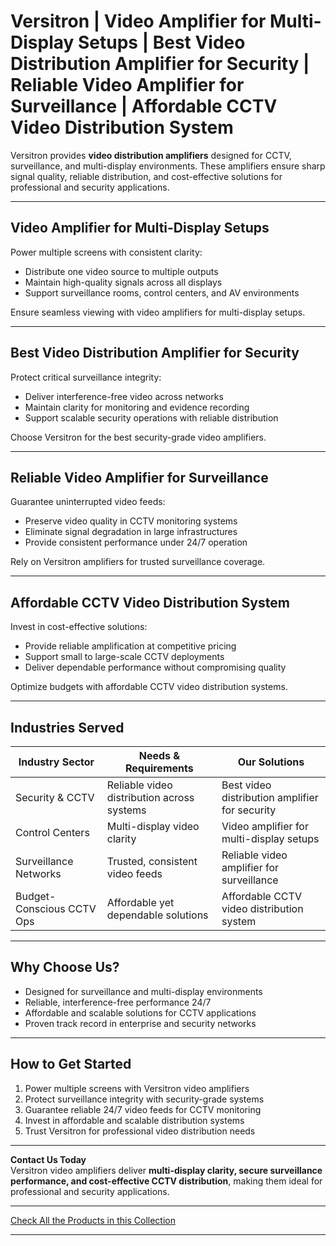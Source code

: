 # Versitron | Video Amplifier for Multi-Display Setups | Best Video Distribution Amplifier for Security | Reliable Video Amplifier for Surveillance | Affordable CCTV Video Distribution System

Versitron provides **video distribution amplifiers** designed for CCTV, surveillance, and multi-display environments. These amplifiers ensure sharp signal quality, reliable distribution, and cost-effective solutions for professional and security applications.

---

## Video Amplifier for Multi-Display Setups

Power multiple screens with consistent clarity:  

- Distribute one video source to multiple outputs  
- Maintain high-quality signals across all displays  
- Support surveillance rooms, control centers, and AV environments  

Ensure seamless viewing with video amplifiers for multi-display setups.

---

## Best Video Distribution Amplifier for Security

Protect critical surveillance integrity:  

- Deliver interference-free video across networks  
- Maintain clarity for monitoring and evidence recording  
- Support scalable security operations with reliable distribution  

Choose Versitron for the best security-grade video amplifiers.

---

## Reliable Video Amplifier for Surveillance

Guarantee uninterrupted video feeds:  

- Preserve video quality in CCTV monitoring systems  
- Eliminate signal degradation in large infrastructures  
- Provide consistent performance under 24/7 operation  

Rely on Versitron amplifiers for trusted surveillance coverage.

---

## Affordable CCTV Video Distribution System

Invest in cost-effective solutions:  

- Provide reliable amplification at competitive pricing  
- Support small to large-scale CCTV deployments  
- Deliver dependable performance without compromising quality  

Optimize budgets with affordable CCTV video distribution systems.

---

## Industries Served

| Industry Sector           | Needs & Requirements                        | Our Solutions                                           |
|----------------------------|---------------------------------------------|--------------------------------------------------------|
| Security & CCTV            | Reliable video distribution across systems | Best video distribution amplifier for security          |
| Control Centers            | Multi-display video clarity                | Video amplifier for multi-display setups                |
| Surveillance Networks      | Trusted, consistent video feeds            | Reliable video amplifier for surveillance               |
| Budget-Conscious CCTV Ops  | Affordable yet dependable solutions        | Affordable CCTV video distribution system               |

---

## Why Choose Us?

- Designed for surveillance and multi-display environments  
- Reliable, interference-free performance 24/7  
- Affordable and scalable solutions for CCTV applications  
- Proven track record in enterprise and security networks  

---

## How to Get Started

1. Power multiple screens with Versitron video amplifiers  
2. Protect surveillance integrity with security-grade systems  
3. Guarantee reliable 24/7 video feeds for CCTV monitoring  
4. Invest in affordable and scalable distribution systems  
5. Trust Versitron for professional video distribution needs  

---

**Contact Us Today**  
Versitron video amplifiers deliver **multi-display clarity, secure surveillance performance, and cost-effective CCTV distribution**, making them ideal for professional and security applications.  

---

[Check All the Products in this Collection](https://www.versitron.com/collections/video-distribution-amplifiers)

---
